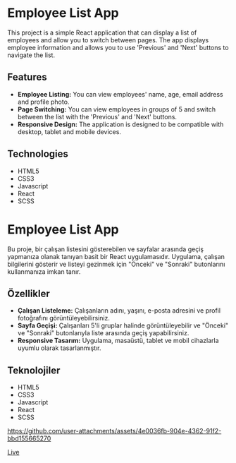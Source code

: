 
# Employee List App

This project is a simple React application that can display a list of employees and allow you to switch between pages. The app displays employee information and allows you to use 'Previous' and 'Next' buttons to navigate the list.

## Features

- **Employee Listing:** You can view employees' name, age, email address and profile photo.
- **Page Switching:** You can view employees in groups of 5 and switch between the list with the 'Previous' and 'Next' buttons.
- **Responsive Design:** The application is designed to be compatible with desktop, tablet and mobile devices.

## Technologies

- HTML5
- CSS3
- Javascript
- React
- SCSS

# Employee List App
Bu proje, bir çalışan listesini gösterebilen ve sayfalar arasında geçiş yapmanıza olanak tanıyan basit bir React uygulamasıdır. Uygulama, çalışan bilgilerini gösterir ve listeyi gezinmek için "Önceki" ve "Sonraki" butonlarını kullanmanıza imkan tanır.

## Özellikler

- **Çalışan Listeleme:** Çalışanların adını, yaşını, e-posta adresini ve profil fotoğrafını görüntüleyebilirsiniz.
- **Sayfa Geçişi:** Çalışanları 5'li gruplar halinde görüntüleyebilir ve "Önceki" ve "Sonraki" butonlarıyla liste arasında geçiş yapabilirsiniz.
- **Responsive Tasarım:** Uygulama, masaüstü, tablet ve mobil cihazlarla uyumlu olarak tasarlanmıştır.

## Teknolojiler

- HTML5
- CSS3
- Javascript
- React
- SCSS

https://github.com/user-attachments/assets/4e0036fb-904e-4362-91f2-bbd155665270

[Live](https://fy-employee-list.netlify.app/)
